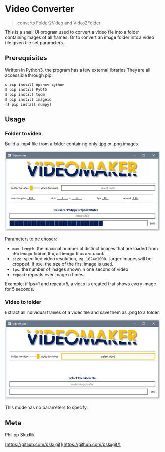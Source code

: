 # Video Converter
> converts Folder2Video and Video2Folder

This is a small UI program used to convert a video file into a folder containingimages of all frames.
Or to convert an image folder into a video file given the set parameters.

## Prerequisites

Written in Python3, the program has a few external libraries
They are all accessible through pip.

```
$ pip install opencv-python
$ pip install PyQt5 
$ pip install tqdm
$ pip install imageio
($ pip install numpy)
```

## Usage

### Folder to video

Build a .mp4 file from a folder containing only .jpg or .png images.

![](/images/vm1.JPG?raw=true "Optional Title")

Parameters to be chosen:

- `max length`: the maximal number of distinct images that are loaded from the image folder. If `0`, all image files are used.
- `size`: specified video resolution, eg. `1024x1000`. Larger images will be cropped. If `0x0`, the size of the first image is used. 
- `fps`: the number of images shown in one second of video
- `repeat`: repeats ever image n times. 

Example: if fps=1 and repeat=5, a video is created that shows every image for 5 seconds.

### Video to folder

Extract all individual frames of a video file and save them as .png to a folder.

![](/images/vm2.JPG?raw=true "Optional Title")

This mode has no parameters to specify.


## Meta

Philipp Skudlik 

[https://github.com/pskugit](https://github.com/pskugit/)


